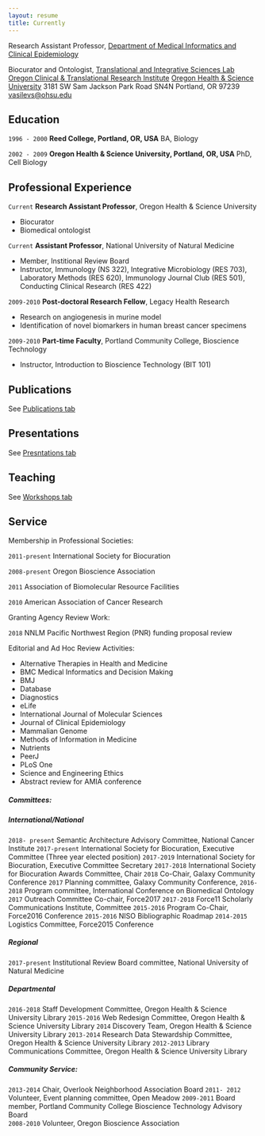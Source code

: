 ```yaml
---
layout: resume
title: Currently
---
```

Research Assistant Professor, [Department of Medical Informatics and Clinical Epidemiology](https://www.ohsu.edu/xd/education/schools/school-of-medicine/departments/clinical-departments/dmice/)

Biocurator and Ontologist, [Translational and Integrative Sciences Lab](https://tislab.org/)
[Oregon Clinical & Translational Research Institute](https://www.ohsu.edu/xd/research/centers-institutes/octri/index.cfm)
[Oregon Health & Science University](https://www.ohsu.edu/xd/)
3181 SW Sam Jackson Park Road SN4N
Portland, OR 97239
vasilevs@ohsu.edu

## Education

`1996 - 2000`
__Reed College, Portland, OR, USA__
BA, Biology

`2002 - 2009`
__Oregon Health & Science University, Portland, OR, USA__
PhD, Cell Biology

## Professional Experience

`Current`
__Research Assistant Professor__, Oregon Health & Science University  

- Biocurator
- Biomedical ontologist

`Current`
__Assistant Professor__, National University of Natural Medicine

- Member, Institional Review Board
- Instructor, Immunology (NS 322), Integrative Microbiology (RES 703), Laboratory Methods (RES 620), Immunology Journal Club (RES 501), Conducting Clinical Research (RES 422)

`2009-2010`
__Post-doctoral Research Fellow__, Legacy Health Research 

- Research on angiogenesis in murine model
- Identification of novel biomarkers in human breast cancer specimens

`2009-2010`
__Part-time Faculty__, Portland Community College, Bioscience Technology

- Instructor, Introduction to Bioscience Technology (BIT 101)

## Publications

See [Publications tab](https://nicolevasilevsky.github.io/publications/)

## Presentations

See [Presntations tab](https://nicolevasilevsky.github.io/presentations/)

## Teaching

See [Workshops tab](https://nicolevasilevsky.github.io/workshops/)

## Service

Membership in Professional Societies:

`2011-present`
International Society for Biocuration

`2008-present`
Oregon Bioscience Association

`2011` 
Association of Biomolecular Resource Facilities

`2010`
American Association of Cancer Research


Granting Agency Review Work:

`2018`
NNLM Pacific Northwest Region (PNR) funding proposal review

Editorial and Ad Hoc Review Activities:

- Alternative Therapies in Health and Medicine
- BMC Medical Informatics and Decision Making 
- BMJ
- Database
- Diagnostics
- eLife
- International Journal of Molecular Sciences
- Journal of Clinical Epidemiology
- Mammalian Genome
- Methods of Information in Medicine
- Nutrients 
- PeerJ
- PLoS One
- Science and Engineering Ethics
- Abstract review for AMIA conference

##### Committees:

##### International/National 

`2018- present` 
Semantic Architecture Advisory Committee, National Cancer Institute
`2017-present` 
International Society for Biocuration, Executive Committee (Three year elected position)
`2017-2019` 
International Society for Biocuration, Executive Committee Secretary 
`2017-2018` 
International Society for Biocuration Awards Committee, Chair
`2018` 
Co-Chair, Galaxy Community Conference 
`2017` 
Planning committee, Galaxy Community Conference, 
`2016-2018`
Program committee, International Conference on Biomedical Ontology 
`2017` 
Outreach Committee Co-chair, Force2017 
`2017-2018`
Force11 Scholarly Communications Institute, Committee
`2015-2016` 
Program Co-Chair, Force2016 Conference 
`2015-2016` 
NISO Bibliographic Roadmap
`2014-2015`
Logistics Committee, Force2015 Conference 

##### Regional

`2017-present` 
Institutional Review Board committee, National University of Natural Medicine

##### Departmental

`2016-2018` 
Staff Development Committee, Oregon Health & Science University Library
`2015-2016`
Web Redesign Committee, Oregon Health & Science University Library 
`2014`
Discovery Team, Oregon Health & Science University Library
`2013-2014`
Research Data Stewardship Committee, Oregon Health & Science University Library
`2012-2013`
Library Communications Committee, Oregon Health & Science University Library

##### Community Service:

`2013-2014`
Chair, Overlook Neighborhood Association Board
`2011- 2012`
Volunteer, Event planning committee, Open Meadow 
`2009-2011`
Board member, Portland Community College Bioscience Technology Advisory Board           
`2008-2010`
Volunteer, Oregon Bioscience Association 

<!-- ### Footer

Last updated: Dec 2018 -->


